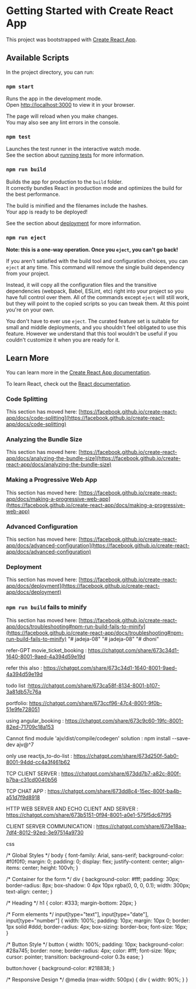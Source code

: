 # Getting Started with Create React App

This project was bootstrapped with [Create React App](https://github.com/facebook/create-react-app).

## Available Scripts

In the project directory, you can run:

### `npm start`

Runs the app in the development mode.\
Open [http://localhost:3000](http://localhost:3000) to view it in your browser.

The page will reload when you make changes.\
You may also see any lint errors in the console.

### `npm test`

Launches the test runner in the interactive watch mode.\
See the section about [running tests](https://facebook.github.io/create-react-app/docs/running-tests) for more information.

### `npm run build`

Builds the app for production to the `build` folder.\
It correctly bundles React in production mode and optimizes the build for the best performance.

The build is minified and the filenames include the hashes.\
Your app is ready to be deployed!

See the section about [deployment](https://facebook.github.io/create-react-app/docs/deployment) for more information.

### `npm run eject`

**Note: this is a one-way operation. Once you `eject`, you can't go back!**

If you aren't satisfied with the build tool and configuration choices, you can `eject` at any time. This command will remove the single build dependency from your project.

Instead, it will copy all the configuration files and the transitive dependencies (webpack, Babel, ESLint, etc) right into your project so you have full control over them. All of the commands except `eject` will still work, but they will point to the copied scripts so you can tweak them. At this point you're on your own.

You don't have to ever use `eject`. The curated feature set is suitable for small and middle deployments, and you shouldn't feel obligated to use this feature. However we understand that this tool wouldn't be useful if you couldn't customize it when you are ready for it.

## Learn More

You can learn more in the [Create React App documentation](https://facebook.github.io/create-react-app/docs/getting-started).

To learn React, check out the [React documentation](https://reactjs.org/).

### Code Splitting

This section has moved here: [https://facebook.github.io/create-react-app/docs/code-splitting](https://facebook.github.io/create-react-app/docs/code-splitting)

### Analyzing the Bundle Size

This section has moved here: [https://facebook.github.io/create-react-app/docs/analyzing-the-bundle-size](https://facebook.github.io/create-react-app/docs/analyzing-the-bundle-size)

### Making a Progressive Web App

This section has moved here: [https://facebook.github.io/create-react-app/docs/making-a-progressive-web-app](https://facebook.github.io/create-react-app/docs/making-a-progressive-web-app)

### Advanced Configuration

This section has moved here: [https://facebook.github.io/create-react-app/docs/advanced-configuration](https://facebook.github.io/create-react-app/docs/advanced-configuration)

### Deployment

This section has moved here: [https://facebook.github.io/create-react-app/docs/deployment](https://facebook.github.io/create-react-app/docs/deployment)

### `npm run build` fails to minify

This section has moved here: [https://facebook.github.io/create-react-app/docs/troubleshooting#npm-run-build-fails-to-minify](https://facebook.github.io/create-react-app/docs/troubleshooting#npm-run-build-fails-to-minify)
"# jadeja-08" 
"# jadeja-08" 
"# dhoni" 


refer-GPT  movie_ticket_booking  : https://chatgpt.com/share/673c34d1-1640-8001-9aed-4a394d59e19d





refer this also : https://chatgpt.com/share/673c34d1-1640-8001-9aed-4a394d59e19d







todo list :https://chatgpt.com/share/673ca58f-8134-8001-b107-3a81db57c76a






portfolio: https://chatgpt.com/share/673ccf96-47c4-8001-9f0b-51e9fe728051




using angular_booking : https://chatgpt.com/share/673c9c60-19fc-8001-82ed-71709c18a153

Cannot find module 'ajv/dist/compile/codegen'  solution :  npm install --save-dev ajv@^7

only use reactjs_to-do-list : https://chatgpt.com/share/673d250f-5ab0-8001-94dd-cc4a3f461b62





TCP CLIENT SERVER : https://chatgpt.com/share/673dd7b7-a82c-800f-b7ba-c31cd0040b56








TCP CHAT APP : https://chatgpt.com/share/673dd8c4-15ec-800f-ba4b-a51d7f9d8918





HTTP WEB SERVER AND ECHO CLIENT AND SERVER : https://chatgpt.com/share/673b5151-0f94-8001-a0e1-575f5dc67f95





CLIENT SERVER COMMUNICATION : https://chatgpt.com/share/673e18aa-7df4-8012-92ed-3e97514a9730





























css

/* Global Styles */
body {
    font-family: Arial, sans-serif;
    background-color: #f0f0f0;
    margin: 0;
    padding: 0;
    display: flex;
    justify-content: center;
    align-items: center;
    height: 100vh;
}

/* Container for the form */
div {
    background-color: #fff;
    padding: 30px;
    border-radius: 8px;
    box-shadow: 0 4px 10px rgba(0, 0, 0, 0.1);
    width: 300px;
    text-align: center;
}

/* Heading */
h1 {
    color: #333;
    margin-bottom: 20px;
}

/* Form elements */
input[type="text"],
input[type="date"],
input[type="number"] {
    width: 100%;
    padding: 10px;
    margin: 10px 0;
    border: 1px solid #ddd;
    border-radius: 4px;
    box-sizing: border-box;
    font-size: 16px;
}

/* Button Style */
button {
    width: 100%;
    padding: 10px;
    background-color: #28a745;
    border: none;
    border-radius: 4px;
    color: #fff;
    font-size: 16px;
    cursor: pointer;
    transition: background-color 0.3s ease;
}

button:hover {
    background-color: #218838;
}

/* Responsive Design */
@media (max-width: 500px) {
    div {
        width: 90%;
    }
}



